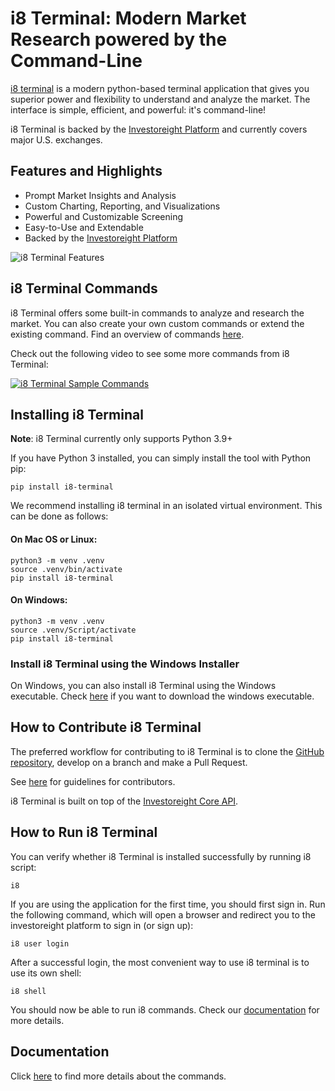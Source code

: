 # i8 Terminal: Modern Market Research powered by the Command-Line

[i8 terminal](https://www.i8terminal.io) is a modern python-based terminal application that gives you superior power and flexibility to understand and analyze the market. The interface is simple, efficient, and powerful: it's command-line!

i8 Terminal is backed by the [Investoreight Platform](https://www.investoreight.com) and currently covers major U.S. exchanges.

## Features and Highlights
- Prompt Market Insights and Analysis
- Custom Charting, Reporting, and Visualizations
- Powerful and Customizable Screening
- Easy-to-Use and Extendable
- Backed by the [Investoreight Platform](https://www.investoreight.com)

![i8 Terminal Features](https://www.i8terminal.io/img/gif/i8-terminal-demo.gif)

## i8 Terminal Commands
i8 Terminal offers some built-in commands to analyze and research the market. You can also create your own custom commands or extend the existing command. Find an overview of commands [here](https://i8terminal.io/#commands).

Check out the following video to see some more commands from i8 Terminal:

[![i8 Terminal Sample Commands](https://img.youtube.com/vi/NpOCqcb-RxY/0.jpg)](https://www.youtube.com/watch?v=NpOCqcb-RxY)


## Installing i8 Terminal
**Note**: i8 Terminal currently only supports Python 3.9+

If you have Python 3 installed, you can simply install the tool with Python pip:

```
pip install i8-terminal
```

We recommend installing i8 terminal in an isolated virtual environment. This can be done as follows:

#### On Mac OS or Linux:

```
python3 -m venv .venv
source .venv/bin/activate
pip install i8-terminal
```

#### On Windows:

```
python3 -m venv .venv
source .venv/Script/activate
pip install i8-terminal
```

### Install i8 Terminal using the Windows Installer
On Windows, you can also install i8 Terminal using the Windows executable. Check [here](https://i8terminal.io/download) if you want to download the windows executable.


## How to Contribute i8 Terminal
The preferred workflow for contributing to i8 Terminal is to clone the
[GitHub repository](https://github.com/investoreight/i8-terminal), develop on a branch and make a Pull Request.

See [here](https://github.com/investoreight/i8-terminal/blob/main/CONTRIBUTING.md) for guidelines for contributors.

i8 Terminal is built on top of the [Investoreight Core API](https://github.com/investoreight/investor8-sdk).

## How to Run i8 Terminal
You can verify whether i8 Terminal is installed successfully by running i8 script:

```
i8
```

If you are using the application for the first time, you should first sign in. Run the following command, which will open a browser and redirect you to the investoreight platform to sign in (or sign up):

```
i8 user login
```

After a successful login, the most convenient way to use i8 terminal is to use its own shell:

```
i8 shell
```

You should now be able to run i8 commands. Check our [documentation](https://docs.i8terminal.io/) for more details.

## Documentation
Click [here](https://docs.i8terminal.io/) to find more details about the commands.
